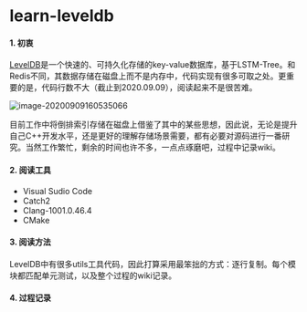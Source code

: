 # learn-leveldb

#### 1. 初衷

[LevelDB](https://github.com/google/leveldb)是一个快速的、可持久化存储的key-value数据库，基于LSTM-Tree。和Redis不同，其数据存储在磁盘上而不是内存中，代码实现有很多可取之处。更重要的是，代码行数不大（截止到2020.09.09），阅读起来不是很苦难。

![image-20200909160535066](https://img.plantree.me/image-20200909160535066.png)

目前工作中将倒排索引存储在磁盘上借鉴了其中的某些思想，因此说，无论是提升自己C++开发水平，还是更好的理解存储场景需要，都有必要对源码进行一番研究。当然工作繁忙，剩余的时间也许不多，一点点琢磨吧，过程中记录wiki。

#### 2. 阅读工具

- Visual Sudio Code
- Catch2
- Clang-1001.0.46.4
- CMake

#### 3. 阅读方法

LevelDB中有很多utils工具代码，因此打算采用最笨拙的方式：逐行复制。每个模块都匹配单元测试，以及整个过程的wiki记录。

#### 4. 过程记录







